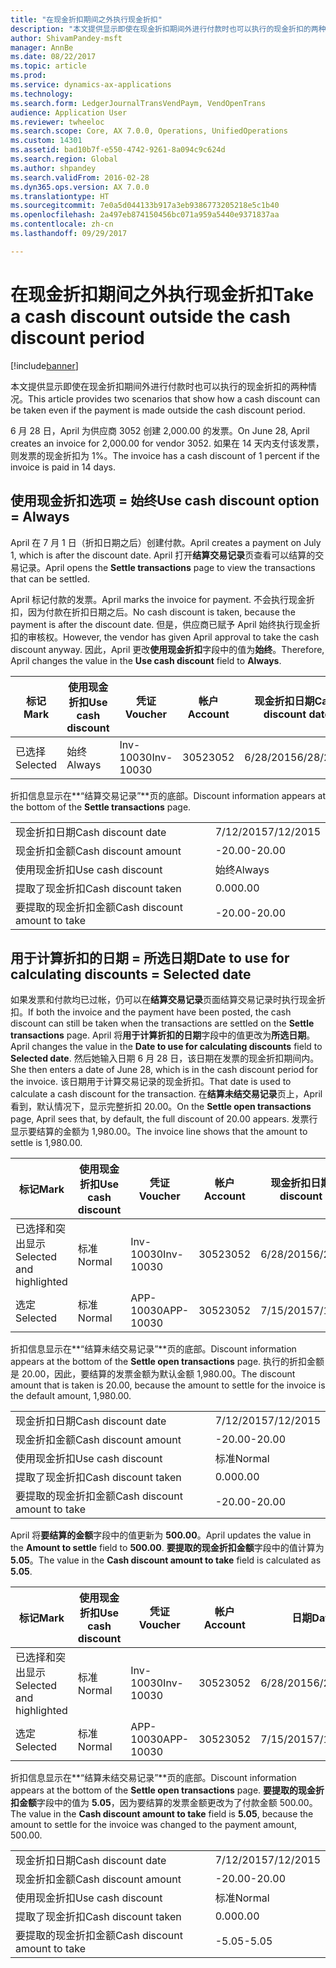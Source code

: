 ```yaml
---
title: "在现金折扣期间之外执行现金折扣"
description: "本文提供显示即使在现金折扣期间外进行付款时也可以执行的现金折扣的两种情况。"
author: ShivamPandey-msft
manager: AnnBe
ms.date: 08/22/2017
ms.topic: article
ms.prod: 
ms.service: dynamics-ax-applications
ms.technology: 
ms.search.form: LedgerJournalTransVendPaym, VendOpenTrans
audience: Application User
ms.reviewer: twheeloc
ms.search.scope: Core, AX 7.0.0, Operations, UnifiedOperations
ms.custom: 14301
ms.assetid: bad10b7f-e550-4742-9261-8a094c9c624d
ms.search.region: Global
ms.author: shpandey
ms.search.validFrom: 2016-02-28
ms.dyn365.ops.version: AX 7.0.0
ms.translationtype: HT
ms.sourcegitcommit: 7e0a5d044133b917a3eb9386773205218e5c1b40
ms.openlocfilehash: 2a497eb874150456bc071a959a5440e9371837aa
ms.contentlocale: zh-cn
ms.lasthandoff: 09/29/2017

---
```


# <a name="take-a-cash-discount-outside-the-cash-discount-period"></a><span data-ttu-id="4cbb3-103">在现金折扣期间之外执行现金折扣</span><span class="sxs-lookup"><span data-stu-id="4cbb3-103">Take a cash discount outside the cash discount period</span></span>

[!include[banner](../includes/banner.md)]


<span data-ttu-id="4cbb3-104">本文提供显示即使在现金折扣期间外进行付款时也可以执行的现金折扣的两种情况。</span><span class="sxs-lookup"><span data-stu-id="4cbb3-104">This article provides two scenarios that show how a cash discount can be taken even if the payment is made outside the cash discount period.</span></span>

<span data-ttu-id="4cbb3-105">6 月 28 日，April 为供应商 3052 创建 2,000.00 的发票。</span><span class="sxs-lookup"><span data-stu-id="4cbb3-105">On June 28, April creates an invoice for 2,000.00 for vendor 3052.</span></span> <span data-ttu-id="4cbb3-106">如果在 14 天内支付该发票，则发票的现金折扣为 1%。</span><span class="sxs-lookup"><span data-stu-id="4cbb3-106">The invoice has a cash discount of 1 percent if the invoice is paid in 14 days.</span></span>

## <a name="use-cash-discount-option--always"></a><span data-ttu-id="4cbb3-107">使用现金折扣选项 = 始终</span><span class="sxs-lookup"><span data-stu-id="4cbb3-107">Use cash discount option = Always</span></span>
<span data-ttu-id="4cbb3-108">April 在 7 月 1 日（折扣日期之后）创建付款。</span><span class="sxs-lookup"><span data-stu-id="4cbb3-108">April creates a payment on July 1, which is after the discount date.</span></span> <span data-ttu-id="4cbb3-109">April 打开**结算交易记录**页查看可以结算的交易记录。</span><span class="sxs-lookup"><span data-stu-id="4cbb3-109">April opens the **Settle transactions** page to view the transactions that can be settled.</span></span> 

<span data-ttu-id="4cbb3-110">April 标记付款的发票。</span><span class="sxs-lookup"><span data-stu-id="4cbb3-110">April marks the invoice for payment.</span></span> <span data-ttu-id="4cbb3-111">不会执行现金折扣，因为付款在折扣日期之后。</span><span class="sxs-lookup"><span data-stu-id="4cbb3-111">No cash discount is taken, because the payment is after the discount date.</span></span> <span data-ttu-id="4cbb3-112">但是，供应商已赋予 April 始终执行现金折扣的审核权。</span><span class="sxs-lookup"><span data-stu-id="4cbb3-112">However, the vendor has given April approval to take the cash discount anyway.</span></span> <span data-ttu-id="4cbb3-113">因此，April 更改**使用现金折扣**字段中的值为**始终**。</span><span class="sxs-lookup"><span data-stu-id="4cbb3-113">Therefore, April changes the value in the **Use cash discount** field to **Always**.</span></span>

| <span data-ttu-id="4cbb3-114">标记</span><span class="sxs-lookup"><span data-stu-id="4cbb3-114">Mark</span></span>     | <span data-ttu-id="4cbb3-115">使用现金折扣</span><span class="sxs-lookup"><span data-stu-id="4cbb3-115">Use cash discount</span></span> | <span data-ttu-id="4cbb3-116">凭证</span><span class="sxs-lookup"><span data-stu-id="4cbb3-116">Voucher</span></span>   | <span data-ttu-id="4cbb3-117">帐户</span><span class="sxs-lookup"><span data-stu-id="4cbb3-117">Account</span></span> | <span data-ttu-id="4cbb3-118">现金折扣日期</span><span class="sxs-lookup"><span data-stu-id="4cbb3-118">Cash discount date</span></span> | <span data-ttu-id="4cbb3-119">到期日期</span><span class="sxs-lookup"><span data-stu-id="4cbb3-119">Due date</span></span>  | <span data-ttu-id="4cbb3-120">开票</span><span class="sxs-lookup"><span data-stu-id="4cbb3-120">Invoice</span></span> | <span data-ttu-id="4cbb3-121">交易记录币种金额</span><span class="sxs-lookup"><span data-stu-id="4cbb3-121">Amount in transaction currency</span></span> | <span data-ttu-id="4cbb3-122">货币</span><span class="sxs-lookup"><span data-stu-id="4cbb3-122">Currency</span></span> | <span data-ttu-id="4cbb3-123">要结算的金额</span><span class="sxs-lookup"><span data-stu-id="4cbb3-123">Amount to settle</span></span> |
|----------|-------------------|-----------|---------|--------------------|-----------|---------|--------------------------------|----------|------------------|
| <span data-ttu-id="4cbb3-124">已选择</span><span class="sxs-lookup"><span data-stu-id="4cbb3-124">Selected</span></span> | <span data-ttu-id="4cbb3-125">始终</span><span class="sxs-lookup"><span data-stu-id="4cbb3-125">Always</span></span>            | <span data-ttu-id="4cbb3-126">Inv-10030</span><span class="sxs-lookup"><span data-stu-id="4cbb3-126">Inv-10030</span></span> | <span data-ttu-id="4cbb3-127">3052</span><span class="sxs-lookup"><span data-stu-id="4cbb3-127">3052</span></span>    | <span data-ttu-id="4cbb3-128">6/28/2015</span><span class="sxs-lookup"><span data-stu-id="4cbb3-128">6/28/2015</span></span>          | <span data-ttu-id="4cbb3-129">7/12/2015</span><span class="sxs-lookup"><span data-stu-id="4cbb3-129">7/12/2015</span></span> | <span data-ttu-id="4cbb3-130">10030</span><span class="sxs-lookup"><span data-stu-id="4cbb3-130">10030</span></span>   | <span data-ttu-id="4cbb3-131">-2,000.00</span><span class="sxs-lookup"><span data-stu-id="4cbb3-131">-2,000.00</span></span>                      | <span data-ttu-id="4cbb3-132">美元</span><span class="sxs-lookup"><span data-stu-id="4cbb3-132">USD</span></span>      | <span data-ttu-id="4cbb3-133">-1,980.00</span><span class="sxs-lookup"><span data-stu-id="4cbb3-133">-1,980.00</span></span>        |

<span data-ttu-id="4cbb3-134">折扣信息显示在**“结算交易记录”**页的底部。</span><span class="sxs-lookup"><span data-stu-id="4cbb3-134">Discount information appears at the bottom of the **Settle transactions** page.</span></span>

|                              |           |
|------------------------------|-----------|
| <span data-ttu-id="4cbb3-135">现金折扣日期</span><span class="sxs-lookup"><span data-stu-id="4cbb3-135">Cash discount date</span></span>           | <span data-ttu-id="4cbb3-136">7/12/2015</span><span class="sxs-lookup"><span data-stu-id="4cbb3-136">7/12/2015</span></span> |
| <span data-ttu-id="4cbb3-137">现金折扣金额</span><span class="sxs-lookup"><span data-stu-id="4cbb3-137">Cash discount amount</span></span>         | <span data-ttu-id="4cbb3-138">-20.00</span><span class="sxs-lookup"><span data-stu-id="4cbb3-138">-20.00</span></span>    |
| <span data-ttu-id="4cbb3-139">使用现金折扣</span><span class="sxs-lookup"><span data-stu-id="4cbb3-139">Use cash discount</span></span>            | <span data-ttu-id="4cbb3-140">始终</span><span class="sxs-lookup"><span data-stu-id="4cbb3-140">Always</span></span>    |
| <span data-ttu-id="4cbb3-141">提取了现金折扣</span><span class="sxs-lookup"><span data-stu-id="4cbb3-141">Cash discount taken</span></span>          | <span data-ttu-id="4cbb3-142">0.00</span><span class="sxs-lookup"><span data-stu-id="4cbb3-142">0.00</span></span>      |
| <span data-ttu-id="4cbb3-143">要提取的现金折扣金额</span><span class="sxs-lookup"><span data-stu-id="4cbb3-143">Cash discount amount to take</span></span> | <span data-ttu-id="4cbb3-144">-20.00</span><span class="sxs-lookup"><span data-stu-id="4cbb3-144">-20.00</span></span>    |

## <a name="date-to-use-for-calculating-discounts--selected-date"></a><span data-ttu-id="4cbb3-145">用于计算折扣的日期 = 所选日期</span><span class="sxs-lookup"><span data-stu-id="4cbb3-145">Date to use for calculating discounts = Selected date</span></span>
<span data-ttu-id="4cbb3-146">如果发票和付款均已过帐，仍可以在**结算交易记录**页面结算交易记录时执行现金折扣。</span><span class="sxs-lookup"><span data-stu-id="4cbb3-146">If both the invoice and the payment have been posted, the cash discount can still be taken when the transactions are settled on the **Settle transactions** page.</span></span> <span data-ttu-id="4cbb3-147">April 将**用于计算折扣的日期**字段中的值更改为**所选日期**。</span><span class="sxs-lookup"><span data-stu-id="4cbb3-147">April changes the value in the **Date to use for calculating discounts** field to **Selected date**.</span></span> <span data-ttu-id="4cbb3-148">然后她输入日期 6 月 28 日，该日期在发票的现金折扣期间内。</span><span class="sxs-lookup"><span data-stu-id="4cbb3-148">She then enters a date of June 28, which is in the cash discount period for the invoice.</span></span> <span data-ttu-id="4cbb3-149">该日期用于计算交易记录的现金折扣。</span><span class="sxs-lookup"><span data-stu-id="4cbb3-149">That date is used to calculate a cash discount for the transaction.</span></span> <span data-ttu-id="4cbb3-150">在**结算未结交易记录**页上，April 看到，默认情况下，显示完整折扣 20.00。</span><span class="sxs-lookup"><span data-stu-id="4cbb3-150">On the **Settle open transactions** page, April sees that, by default, the full discount of 20.00 appears.</span></span> <span data-ttu-id="4cbb3-151">发票行显示要结算的金额为 1,980.00。</span><span class="sxs-lookup"><span data-stu-id="4cbb3-151">The invoice line shows that the amount to settle is 1,980.00.</span></span>

| <span data-ttu-id="4cbb3-152">标记</span><span class="sxs-lookup"><span data-stu-id="4cbb3-152">Mark</span></span>                     | <span data-ttu-id="4cbb3-153">使用现金折扣</span><span class="sxs-lookup"><span data-stu-id="4cbb3-153">Use cash discount</span></span> | <span data-ttu-id="4cbb3-154">凭证</span><span class="sxs-lookup"><span data-stu-id="4cbb3-154">Voucher</span></span>   | <span data-ttu-id="4cbb3-155">帐户</span><span class="sxs-lookup"><span data-stu-id="4cbb3-155">Account</span></span> | <span data-ttu-id="4cbb3-156">现金折扣日期</span><span class="sxs-lookup"><span data-stu-id="4cbb3-156">Cash discount date</span></span> | <span data-ttu-id="4cbb3-157">到期日期</span><span class="sxs-lookup"><span data-stu-id="4cbb3-157">Due date</span></span>  | <span data-ttu-id="4cbb3-158">开票</span><span class="sxs-lookup"><span data-stu-id="4cbb3-158">Invoice</span></span> | <span data-ttu-id="4cbb3-159">交易记录币种金额</span><span class="sxs-lookup"><span data-stu-id="4cbb3-159">Amount in transaction currency</span></span> | <span data-ttu-id="4cbb3-160">货币</span><span class="sxs-lookup"><span data-stu-id="4cbb3-160">Currency</span></span> | <span data-ttu-id="4cbb3-161">要结算的金额</span><span class="sxs-lookup"><span data-stu-id="4cbb3-161">Amount to settle</span></span> |
|--------------------------|-------------------|-----------|---------|--------------------|-----------|---------|--------------------------------|----------|------------------|
| <span data-ttu-id="4cbb3-162">已选择和突出显示</span><span class="sxs-lookup"><span data-stu-id="4cbb3-162">Selected and highlighted</span></span> | <span data-ttu-id="4cbb3-163">标准</span><span class="sxs-lookup"><span data-stu-id="4cbb3-163">Normal</span></span>            | <span data-ttu-id="4cbb3-164">Inv-10030</span><span class="sxs-lookup"><span data-stu-id="4cbb3-164">Inv-10030</span></span> | <span data-ttu-id="4cbb3-165">3052</span><span class="sxs-lookup"><span data-stu-id="4cbb3-165">3052</span></span>    | <span data-ttu-id="4cbb3-166">6/28/2015</span><span class="sxs-lookup"><span data-stu-id="4cbb3-166">6/28/2015</span></span>          | <span data-ttu-id="4cbb3-167">7/12/2015</span><span class="sxs-lookup"><span data-stu-id="4cbb3-167">7/12/2015</span></span> | <span data-ttu-id="4cbb3-168">10030</span><span class="sxs-lookup"><span data-stu-id="4cbb3-168">10030</span></span>   | <span data-ttu-id="4cbb3-169">-2,000.00</span><span class="sxs-lookup"><span data-stu-id="4cbb3-169">-2,000.00</span></span>                      | <span data-ttu-id="4cbb3-170">美元</span><span class="sxs-lookup"><span data-stu-id="4cbb3-170">USD</span></span>      | <span data-ttu-id="4cbb3-171">-1,980.00</span><span class="sxs-lookup"><span data-stu-id="4cbb3-171">-1,980.00</span></span>        |
| <span data-ttu-id="4cbb3-172">选定</span><span class="sxs-lookup"><span data-stu-id="4cbb3-172">Selected</span></span>                 | <span data-ttu-id="4cbb3-173">标准</span><span class="sxs-lookup"><span data-stu-id="4cbb3-173">Normal</span></span>            | <span data-ttu-id="4cbb3-174">APP-10030</span><span class="sxs-lookup"><span data-stu-id="4cbb3-174">APP-10030</span></span> | <span data-ttu-id="4cbb3-175">3052</span><span class="sxs-lookup"><span data-stu-id="4cbb3-175">3052</span></span>    | <span data-ttu-id="4cbb3-176">7/15/2015</span><span class="sxs-lookup"><span data-stu-id="4cbb3-176">7/15/2015</span></span>          | <span data-ttu-id="4cbb3-177">7/15/2015</span><span class="sxs-lookup"><span data-stu-id="4cbb3-177">7/15/2015</span></span> |         | <span data-ttu-id="4cbb3-178">500.00</span><span class="sxs-lookup"><span data-stu-id="4cbb3-178">500.00</span></span>                         | <span data-ttu-id="4cbb3-179">美元</span><span class="sxs-lookup"><span data-stu-id="4cbb3-179">USD</span></span>      | <span data-ttu-id="4cbb3-180">500.00</span><span class="sxs-lookup"><span data-stu-id="4cbb3-180">500.00</span></span>           |

<span data-ttu-id="4cbb3-181">折扣信息显示在**“结算未结交易记录”**页的底部。</span><span class="sxs-lookup"><span data-stu-id="4cbb3-181">Discount information appears at the bottom of the **Settle open transactions** page.</span></span> <span data-ttu-id="4cbb3-182">执行的折扣金额是 20.00，因此，要结算的发票金额为默认金额 1,980.00。</span><span class="sxs-lookup"><span data-stu-id="4cbb3-182">The discount amount that is taken is 20.00, because the amount to settle for the invoice is the default amount, 1,980.00.</span></span>

|                              |           |
|------------------------------|-----------|
| <span data-ttu-id="4cbb3-183">现金折扣日期</span><span class="sxs-lookup"><span data-stu-id="4cbb3-183">Cash discount date</span></span>           | <span data-ttu-id="4cbb3-184">7/12/2015</span><span class="sxs-lookup"><span data-stu-id="4cbb3-184">7/12/2015</span></span> |
| <span data-ttu-id="4cbb3-185">现金折扣金额</span><span class="sxs-lookup"><span data-stu-id="4cbb3-185">Cash discount amount</span></span>         | <span data-ttu-id="4cbb3-186">-20.00</span><span class="sxs-lookup"><span data-stu-id="4cbb3-186">-20.00</span></span>    |
| <span data-ttu-id="4cbb3-187">使用现金折扣</span><span class="sxs-lookup"><span data-stu-id="4cbb3-187">Use cash discount</span></span>            | <span data-ttu-id="4cbb3-188">标准</span><span class="sxs-lookup"><span data-stu-id="4cbb3-188">Normal</span></span>    |
| <span data-ttu-id="4cbb3-189">提取了现金折扣</span><span class="sxs-lookup"><span data-stu-id="4cbb3-189">Cash discount taken</span></span>          | <span data-ttu-id="4cbb3-190">0.00</span><span class="sxs-lookup"><span data-stu-id="4cbb3-190">0.00</span></span>      |
| <span data-ttu-id="4cbb3-191">要提取的现金折扣金额</span><span class="sxs-lookup"><span data-stu-id="4cbb3-191">Cash discount amount to take</span></span> | <span data-ttu-id="4cbb3-192">-20.00</span><span class="sxs-lookup"><span data-stu-id="4cbb3-192">-20.00</span></span>    |

<span data-ttu-id="4cbb3-193">April 将**要结算的金额**字段中的值更新为 **500.00**。</span><span class="sxs-lookup"><span data-stu-id="4cbb3-193">April updates the value in the **Amount to settle** field to **500.00**.</span></span> <span data-ttu-id="4cbb3-194">**要提取的现金折扣金额**字段中的值计算为 **5.05**。</span><span class="sxs-lookup"><span data-stu-id="4cbb3-194">The value in the **Cash discount amount to take** field is calculated as **5.05**.</span></span>

| <span data-ttu-id="4cbb3-195">标记</span><span class="sxs-lookup"><span data-stu-id="4cbb3-195">Mark</span></span>                     | <span data-ttu-id="4cbb3-196">使用现金折扣</span><span class="sxs-lookup"><span data-stu-id="4cbb3-196">Use cash discount</span></span> | <span data-ttu-id="4cbb3-197">凭证</span><span class="sxs-lookup"><span data-stu-id="4cbb3-197">Voucher</span></span>   | <span data-ttu-id="4cbb3-198">帐户</span><span class="sxs-lookup"><span data-stu-id="4cbb3-198">Account</span></span> | <span data-ttu-id="4cbb3-199">日期</span><span class="sxs-lookup"><span data-stu-id="4cbb3-199">Date</span></span>      | <span data-ttu-id="4cbb3-200">到期日期</span><span class="sxs-lookup"><span data-stu-id="4cbb3-200">Due date</span></span>  | <span data-ttu-id="4cbb3-201">开票</span><span class="sxs-lookup"><span data-stu-id="4cbb3-201">Invoice</span></span> | <span data-ttu-id="4cbb3-202">交易记录币种金额</span><span class="sxs-lookup"><span data-stu-id="4cbb3-202">Amount in transaction currency</span></span> | <span data-ttu-id="4cbb3-203">货币</span><span class="sxs-lookup"><span data-stu-id="4cbb3-203">Currency</span></span> | <span data-ttu-id="4cbb3-204">要结算的金额</span><span class="sxs-lookup"><span data-stu-id="4cbb3-204">Amount to settle</span></span> |
|--------------------------|-------------------|-----------|---------|-----------|-----------|---------|--------------------------------|----------|------------------|
| <span data-ttu-id="4cbb3-205">已选择和突出显示</span><span class="sxs-lookup"><span data-stu-id="4cbb3-205">Selected and highlighted</span></span> | <span data-ttu-id="4cbb3-206">标准</span><span class="sxs-lookup"><span data-stu-id="4cbb3-206">Normal</span></span>            | <span data-ttu-id="4cbb3-207">Inv-10030</span><span class="sxs-lookup"><span data-stu-id="4cbb3-207">Inv-10030</span></span> | <span data-ttu-id="4cbb3-208">3052</span><span class="sxs-lookup"><span data-stu-id="4cbb3-208">3052</span></span>    | <span data-ttu-id="4cbb3-209">6/28/2015</span><span class="sxs-lookup"><span data-stu-id="4cbb3-209">6/28/2015</span></span> | <span data-ttu-id="4cbb3-210">7/12/2015</span><span class="sxs-lookup"><span data-stu-id="4cbb3-210">7/12/2015</span></span> | <span data-ttu-id="4cbb3-211">10030</span><span class="sxs-lookup"><span data-stu-id="4cbb3-211">10030</span></span>   | <span data-ttu-id="4cbb3-212">2,000.00</span><span class="sxs-lookup"><span data-stu-id="4cbb3-212">2,000.00</span></span>                       | <span data-ttu-id="4cbb3-213">美元</span><span class="sxs-lookup"><span data-stu-id="4cbb3-213">USD</span></span>      | <span data-ttu-id="4cbb3-214">-500.00</span><span class="sxs-lookup"><span data-stu-id="4cbb3-214">-500.00</span></span>          |
| <span data-ttu-id="4cbb3-215">选定</span><span class="sxs-lookup"><span data-stu-id="4cbb3-215">Selected</span></span>                 | <span data-ttu-id="4cbb3-216">标准</span><span class="sxs-lookup"><span data-stu-id="4cbb3-216">Normal</span></span>            | <span data-ttu-id="4cbb3-217">APP-10030</span><span class="sxs-lookup"><span data-stu-id="4cbb3-217">APP-10030</span></span> | <span data-ttu-id="4cbb3-218">3052</span><span class="sxs-lookup"><span data-stu-id="4cbb3-218">3052</span></span>    | <span data-ttu-id="4cbb3-219">7/15/2015</span><span class="sxs-lookup"><span data-stu-id="4cbb3-219">7/15/2015</span></span> | <span data-ttu-id="4cbb3-220">7/15/2015</span><span class="sxs-lookup"><span data-stu-id="4cbb3-220">7/15/2015</span></span> |         | <span data-ttu-id="4cbb3-221">500.00</span><span class="sxs-lookup"><span data-stu-id="4cbb3-221">500.00</span></span>                         | <span data-ttu-id="4cbb3-222">美元</span><span class="sxs-lookup"><span data-stu-id="4cbb3-222">USD</span></span>      | <span data-ttu-id="4cbb3-223">500.00</span><span class="sxs-lookup"><span data-stu-id="4cbb3-223">500.00</span></span>           |

<span data-ttu-id="4cbb3-224">折扣信息显示在**“结算未结交易记录”**页的底部。</span><span class="sxs-lookup"><span data-stu-id="4cbb3-224">Discount information appears at the bottom of the **Settle open transactions** page.</span></span> <span data-ttu-id="4cbb3-225">**要提取的现金折扣金额**字段中的值为 **5.05**，因为要结算的发票金额更改为了付款金额 500.00。</span><span class="sxs-lookup"><span data-stu-id="4cbb3-225">The value in the **Cash discount amount to take** field is **5.05**, because the amount to settle for the invoice was changed to the payment amount, 500.00.</span></span>

|                              |           |
|------------------------------|-----------|
| <span data-ttu-id="4cbb3-226">现金折扣日期</span><span class="sxs-lookup"><span data-stu-id="4cbb3-226">Cash discount date</span></span>           | <span data-ttu-id="4cbb3-227">7/12/2015</span><span class="sxs-lookup"><span data-stu-id="4cbb3-227">7/12/2015</span></span> |
| <span data-ttu-id="4cbb3-228">现金折扣金额</span><span class="sxs-lookup"><span data-stu-id="4cbb3-228">Cash discount amount</span></span>         | <span data-ttu-id="4cbb3-229">-20.00</span><span class="sxs-lookup"><span data-stu-id="4cbb3-229">-20.00</span></span>    |
| <span data-ttu-id="4cbb3-230">使用现金折扣</span><span class="sxs-lookup"><span data-stu-id="4cbb3-230">Use cash discount</span></span>            | <span data-ttu-id="4cbb3-231">标准</span><span class="sxs-lookup"><span data-stu-id="4cbb3-231">Normal</span></span>    |
| <span data-ttu-id="4cbb3-232">提取了现金折扣</span><span class="sxs-lookup"><span data-stu-id="4cbb3-232">Cash discount taken</span></span>          | <span data-ttu-id="4cbb3-233">0.00</span><span class="sxs-lookup"><span data-stu-id="4cbb3-233">0.00</span></span>      |
| <span data-ttu-id="4cbb3-234">要提取的现金折扣金额</span><span class="sxs-lookup"><span data-stu-id="4cbb3-234">Cash discount amount to take</span></span> | <span data-ttu-id="4cbb3-235">-5.05</span><span class="sxs-lookup"><span data-stu-id="4cbb3-235">-5.05</span></span>     |






